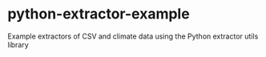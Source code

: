 # python-extractor-example
Example extractors of CSV and climate data using the Python extractor utils library
